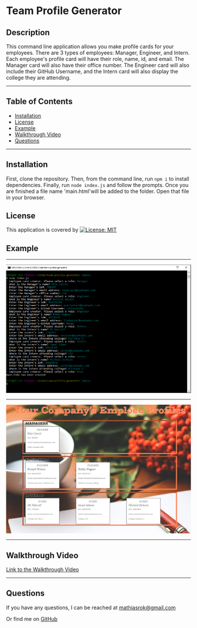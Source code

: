 # Team Profile Generator

## Description
This command line application allows you make profile cards for your employees. There are 3 types of employees: Manager, Engineer, and Intern. Each employee's profile card will have their role, name, id, and email. The Manager card will also have their office number. The Engineer card will also include their GitHub Username, and the Intern card will also display the college they are attending. 

----------------------------------

## Table of Contents

* [Installation](#installation)
* [License](#license)
* [Example](#example)
* [Walkthrough Video](#walkthrough-video)
* [Questions](#questions)

----------------------------------

## Installation
First, clone the repository. Then, from the command line, run `npm i` to install dependencies. Finally, run `node index.js` and follow the prompts. Once you are finished a file name 
'main.html'will be added to the folder. Open that file in your browser.


## License
This application is covered by [![License: MIT](https://img.shields.io/badge/License-MIT-yellow.svg)](https://opensource.org/licenses/MIT)

## Example
----------------------------------
![command line screenshot](https://github.com/MRomano84/team-profile-generator/blob/main/src/screenshot2.PNG)

----------------------------------

![html page screenshot](https://github.com/MRomano84/team-profile-generator/blob/main/src/screenshot.PNG)

----------------------------------

## Walkthrough Video

[Link to the Walkthrough Video](https://drive.google.com/file/d/1gtzIXh4LGkhsk6DvgI5bAu6AUy0W-c6j/view?usp=sharing)

-----------------------------------

## Questions
If you have any questions, I can be reached at [mathiasrok@gmail.com](mathiasrok@gmail.com)

Or find me on [GitHub](https://github.com/MRomano84)